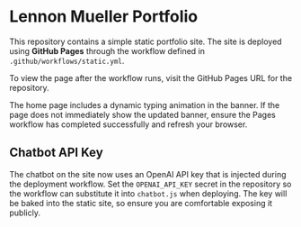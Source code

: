 # Lennon Mueller Portfolio

This repository contains a simple static portfolio site. The site is deployed using **GitHub Pages** through the workflow defined in `.github/workflows/static.yml`.

To view the page after the workflow runs, visit the GitHub Pages URL for the repository.

The home page includes a dynamic typing animation in the banner. If the page does not immediately show the updated banner, ensure the Pages workflow has completed successfully and refresh your browser.

## Chatbot API Key

The chatbot on the site now uses an OpenAI API key that is injected during the
deployment workflow. Set the `OPENAI_API_KEY` secret in the repository so the
workflow can substitute it into `chatbot.js` when deploying. The key will be
baked into the static site, so ensure you are comfortable exposing it publicly.
